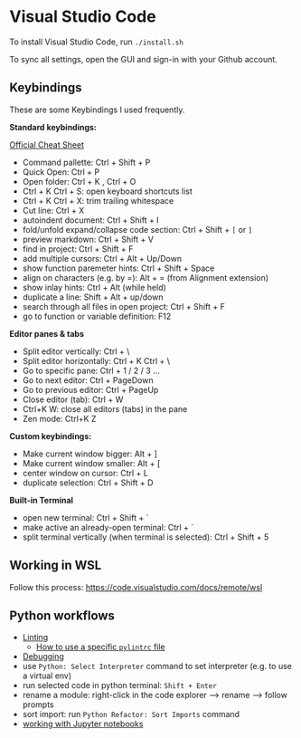 # Visual Studio Code

To install Visual Studio Code, run `./install.sh`

To sync all settings, open the GUI and sign-in with your Github account.



## Keybindings

These are some Keybindings I used frequently.

**Standard keybindings:**

[Official Cheat Sheet](https://code.visualstudio.com/shortcuts/keyboard-shortcuts-windows.pdf)

- Command pallette: Ctrl + Shift + P
- Quick Open: Ctrl + P
- Open folder: Ctrl + K , Ctrl + O
- Ctrl + K Ctrl + S: open keyboard shortcuts list
- Ctrl + K Ctrl + X: trim trailing whitespace
- Cut line: Ctrl + X
- autoindent document: Ctrl + Shift + I
- fold/unfold expand/collapse code section: Ctrl + Shift + `[` or `]`
- preview markdown: Ctrl + Shift + V
- find in project: Ctrl + Shift + F
- add multiple cursors: Ctrl + Alt + Up/Down
- show function paremeter hints: Ctrl + Shift + Space
- align on characters (e.g. by =): Alt + = (from Alignment extension)
- show inlay hints: Ctrl + Alt (while held)
- duplicate a line: Shift + Alt + up/down
- search through all files in open project: Ctrl + Shift + F
- go to function or variable definition: F12


**Editor panes & tabs**

- Split editor vertically: Ctrl + \
- Split editor horizontally: Ctrl + K  Ctrl + \
- Go to specific pane: Ctrl + 1 / 2 / 3 ...
- Go to next editor: Ctrl + PageDown
- Go to previous editor: Ctrl + PageUp
- Close editor (tab): Ctrl + W
- Ctrl+K W: close all editors (tabs) in the pane
- Zen mode: Ctrl+K Z


**Custom keybindings:**

- Make current window bigger: Alt + ]
- Make current window smaller: Alt + [
- center window on cursor: Ctrl + L
- duplicate selection: Ctrl + Shift + D


**Built-in Terminal**

- open new terminal: Ctrl + Shift + `
- make active an already-open terminal: Ctrl + `
- split terminal vertically (when terminal is selected): Ctrl + Shift + 5


## Working in WSL

Follow this process: https://code.visualstudio.com/docs/remote/wsl


## Python workflows

- [Linting](https://code.visualstudio.com/docs/python/linting)
  - [How to use a specific `pylintrc` file](https://stackoverflow.com/a/64200814/)
- [Debugging](https://code.visualstudio.com/docs/python/debugging)
- use `Python: Select Interpreter` command to set interpreter (e.g. to use a virtual env)
- run selected code in python terminal: `Shift + Enter`
- rename a module: right-click in the code explorer --> rename --> follow prompts
- sort import: run `Python Refactor: Sort Imports` command
- [working with Jupyter notebooks](https://code.visualstudio.com/docs/python/jupyter-support-py)

